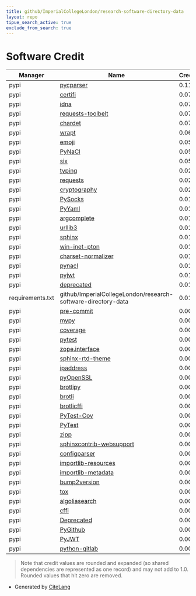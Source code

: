 ```yaml
---
title: github/ImperialCollegeLondon/research-software-directory-data
layout: repo
tipue_search_active: true
exclude_from_search: true
---
```

# Software Credit

|Manager|Name|Credit|
|-------|----|------|
|pypi|[pycparser](https://github.com/eliben/pycparser)|0.116|
|pypi|[certifi](https://certifiio.readthedocs.io/en/latest/)|0.077|
|pypi|[idna](https://github.com/kjd/idna)|0.077|
|pypi|[requests-toolbelt](https://toolbelt.readthedocs.org)|0.073|
|pypi|[chardet](https://github.com/chardet/chardet)|0.071|
|pypi|[wrapt](https://github.com/GrahamDumpleton/wrapt)|0.063|
|pypi|[emoji](https://github.com/carpedm20/emoji/)|0.058|
|pypi|[PyNaCl](https://github.com/pyca/pynacl/)|0.058|
|pypi|[six](https://github.com/benjaminp/six)|0.058|
|pypi|[typing](https://docs.python.org/3/library/typing.html)|0.029|
|pypi|[requests](https://requests.readthedocs.io)|0.027|
|pypi|[cryptography](https://pypi.org/project/cryptography)|0.025|
|pypi|[PySocks](https://pypi.org/project/PySocks)|0.019|
|pypi|[PyYaml](https://pypi.org/project/PyYaml)|0.014|
|pypi|[argcomplete](https://pypi.org/project/argcomplete)|0.014|
|pypi|[urllib3](https://urllib3.readthedocs.io/)|0.013|
|pypi|[sphinx](https://pypi.org/project/sphinx)|0.012|
|pypi|[win-inet-pton](https://pypi.org/project/win-inet-pton)|0.012|
|pypi|[charset-normalizer](https://pypi.org/project/charset-normalizer)|0.012|
|pypi|[pynacl](https://pypi.org/project/pynacl)|0.012|
|pypi|[pyjwt](https://pypi.org/project/pyjwt)|0.012|
|pypi|[deprecated](https://pypi.org/project/deprecated)|0.012|
|requirements.txt|github/ImperialCollegeLondon/research-software-directory-data|0.01|
|pypi|[pre-commit](https://pypi.org/project/pre-commit)|0.007|
|pypi|[mypy](https://pypi.org/project/mypy)|0.007|
|pypi|[coverage](https://pypi.org/project/coverage)|0.007|
|pypi|[pytest](https://pypi.org/project/pytest)|0.007|
|pypi|[zope.interface](https://pypi.org/project/zope.interface)|0.007|
|pypi|[sphinx-rtd-theme](https://pypi.org/project/sphinx-rtd-theme)|0.007|
|pypi|[ipaddress](https://pypi.org/project/ipaddress)|0.006|
|pypi|[pyOpenSSL](https://pypi.org/project/pyOpenSSL)|0.006|
|pypi|[brotlipy](https://pypi.org/project/brotlipy)|0.006|
|pypi|[brotli](https://pypi.org/project/brotli)|0.006|
|pypi|[brotlicffi](https://pypi.org/project/brotlicffi)|0.006|
|pypi|[PyTest-Cov](https://github.com/pytest-dev/pytest-cov)|0.005|
|pypi|[PyTest](https://pypi.org/project/PyTest)|0.005|
|pypi|[zipp](https://pypi.org/project/zipp)|0.005|
|pypi|[sphinxcontrib-websupport](https://pypi.org/project/sphinxcontrib-websupport)|0.005|
|pypi|[configparser](https://pypi.org/project/configparser)|0.005|
|pypi|[importlib-resources](https://pypi.org/project/importlib-resources)|0.005|
|pypi|[importlib-metadata](https://pypi.org/project/importlib-metadata)|0.005|
|pypi|[bump2version](https://pypi.org/project/bump2version)|0.005|
|pypi|[tox](https://pypi.org/project/tox)|0.005|
|pypi|[algoliasearch](https://github.com/algolia/algoliasearch-client-python)|0.001|
|pypi|[cffi](http://cffi.readthedocs.org)|0.001|
|pypi|[Deprecated](https://github.com/tantale/deprecated)|0.001|
|pypi|[PyGithub](https://github.com/pygithub/pygithub)|0.001|
|pypi|[PyJWT](https://github.com/jpadilla/pyjwt)|0.001|
|pypi|[python-gitlab](https://github.com/python-gitlab/python-gitlab)|0.001|


> Note that credit values are rounded and expanded (so shared dependencies are represented as one record) and may not add to 1.0. Rounded values that hit zero are removed.


- Generated by [CiteLang](https://github.com/vsoch/citelang)
